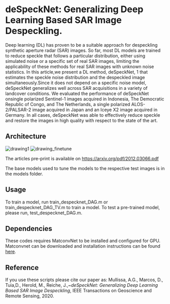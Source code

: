 # deSpeckNet: Generalizing Deep Learning Based SAR Image Despeckling.

Deep learning (DL) has proven to be a suitable approach for despeckling synthetic aperture radar (SAR) images. So far, most DL models are trained to reduce speckle that follows a particular distribution, either using simulated noise or a specific set of real SAR images, limiting the applicability of these methods
for real SAR images with unknown noise statistics. In this article,we present a DL method, deSpeckNet, 1 that estimates the speckle
noise distribution and the despeckled image simultaneously.Since it does not depend on a specific noise model, deSpeckNet generalizes well across SAR acquisitions in a variety of landcover conditions. We evaluated the performance of deSpeckNet onsingle polarized Sentinel-1 images acquired in Indonesia, The Democratic Republic of Congo, and The Netherlands, a single polarized ALOS-2/PALSAR-2 image acquired in Japan and an Iceye X2 image acquired in Germany. In all cases, deSpeckNet was able to effectively reduce speckle and restore the images in high quality with respect to the state of the art.

## Architecture


![drawing1](https://user-images.githubusercontent.com/48068921/102690422-96f76f00-4205-11eb-9ef0-5d98daecdee6.png)
![drawing_finetune](https://user-images.githubusercontent.com/48068921/102690424-99f25f80-4205-11eb-825b-dd9887935e67.png)


The articles pre-print is available on https://arxiv.org/pdf/2012.03066.pdf

The base models used to tune the models to the respective test images is in the models folder. 

## Usage
To train a model, run train_despecknet_DAG.m or train_despecknet_DAG_TV.m to train a model. To test a pre-trained model, please run, test_despecknet_DAG.m.

## Dependencies
These codes requires MatconvNet to be installed and configured for GPU. Matconvnet can be downloaded and installation instructions can be found [here](https://www.vlfeat.org/matconvnet/).

## Reference

If you use these scripts please cite our paper as: Mullissa, A.G., Marcos, D., Tuia,D., Herold, M., Reiche, J.,~*deSpeckNet: Generalizing Deep Learning Based SAR Image Despeckling*, IEEE Transactions on Geoscience and Remote Sensing, 2020.

